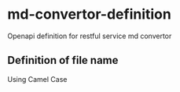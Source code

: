 # md-convertor-definition
Openapi definition for restful service md convertor

## Definition of file name
Using Camel Case


